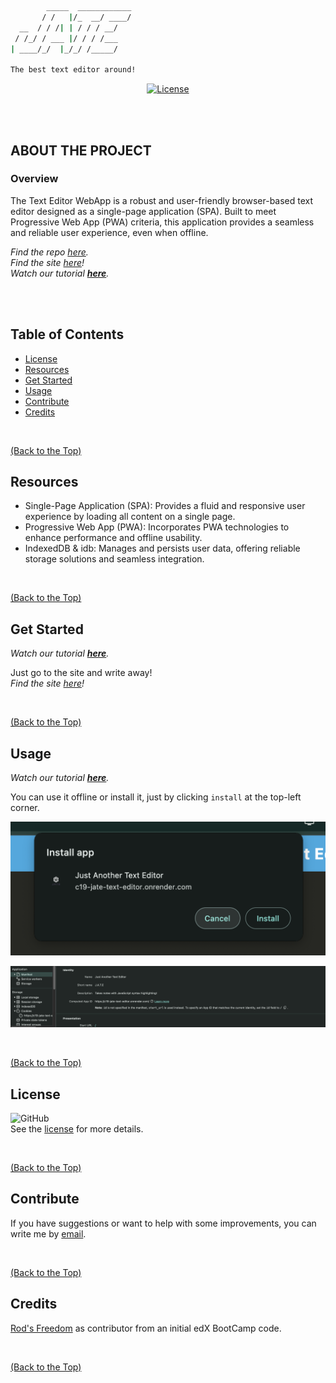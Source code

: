 ```bash
        _____  ____________
       / /   |/_  __/ ____/
  __  / / /| | / / / __/   
 / /_/ / ___ |/ / / /___   
| ____/_/  |_/_/ /_____/   

The best text editor around!
```

<p align="center">
  <a href="https://github.com/Rod-Freedom/C19-Jate-Text-Editor/blob/main/LICENSE"><img src="https://img.shields.io/github/license/Rod-Freedom/C19-Jate-Text-Editor?style=for-the-badge" alt="License"></a>
</p>

<br>
<br>

## **ABOUT THE PROJECT**
### **Overview**

The Text Editor WebApp is a robust and user-friendly browser-based text editor designed as a single-page application (SPA). Built to meet Progressive Web App (PWA) criteria, this application provides a seamless and reliable user experience, even when offline.

*Find the repo [here](https://github.com/Rod-Freedom/C19-Jate-Text-Editor).*<br>
*Find the site [here](https://c19-jate-text-editor.onrender.com/)!*<br>
*Watch our tutorial [**here**](https://youtu.be/1p1UsngJPgs).*

<br>
<br>

## Table of Contents
- [License](#license)
- [Resources](#resources)
- [Get Started](#get-started)
- [Usage](#usage)
- [Contribute](#contribute)
- [Credits](#credits)

<br>

[(Back to the Top)](#about-the-project)

## Resources
* Single-Page Application (SPA): Provides a fluid and responsive user experience by loading all content on a single page.
* Progressive Web App (PWA): Incorporates PWA technologies to enhance performance and offline usability.
* IndexedDB & idb: Manages and persists user data, offering reliable storage solutions and seamless integration.

<br>

[(Back to the Top)](#about-the-project)

## Get Started
*Watch our tutorial [**here**](https://youtu.be/1p1UsngJPgs).*

Just go to the site and write away!<br>
*Find the site [here](https://c19-jate-text-editor.onrender.com/)!*<br>

<br>

[(Back to the Top)](#about-the-project)

## Usage
*Watch our tutorial [**here**](https://youtu.be/1p1UsngJPgs).*

You can use it offline or install it, just by clicking `install` at the top-left corner.

![install](./demos/install_demo.png)

![manifest](./demos/manifest_demo.png)


<br>

[(Back to the Top)](#about-the-project)

## License
![GitHub](https://img.shields.io/github/license/Rod-Freedom/C19-Jate-Text-Editor?style=for-the-badge)<br>
See the [license](https://github.com/Rod-Freedom/C19-Jate-Text-Editor/blob/main/LICENSE) for more details.

<br>

[(Back to the Top)](#about-the-project)

## Contribute
If you have suggestions or want to help with some improvements, you can write me by [email](mailto:rod@alpacaazul.mx).

<br>

[(Back to the Top)](#about-the-project)

## Credits
[Rod's Freedom](https://github.com/Rod-Freedom) as contributor from an initial edX BootCamp code.

<br>

[(Back to the Top)](#about-the-project)